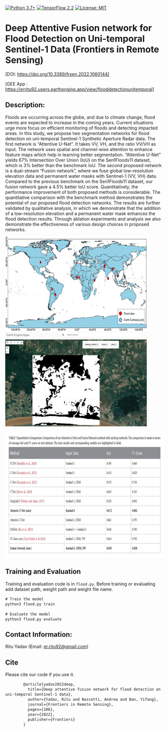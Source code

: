 [![Python 3.7+](https://img.shields.io/badge/python-3.7+-blue.svg)](https://www.python.org/downloads/release/python-376/)
[![TensorFlow 2.2](https://img.shields.io/badge/tensorflow-2.4-blue.svg)](https://github.com/tensorflow/tensorflow/releases/tag/v1.15.2)
[![License: MIT](https://img.shields.io/badge/License-MIT-yellow.svg)](https://github.com/RituYadav92/NuScenes_radar_RGBFused-Detection/blob/master/LICENCE)

# Deep Attentive Fusion network for Flood Detection on Uni-temporal Sentinel-1 Data (Frontiers in Remote Sensing)
[DOI: https://doi.org/10.3389/frsen.2022.1060144]

[GEE App : https://erritu92.users.earthengine.app/view/flooddetectionunitemporal]
## Description: 
Floods are occurring across the globe, and due to climate change, flood events are expected to increase in the coming years. Current situations urge more focus on efficient monitoring of floods and detecting impacted areas. In this study, we propose two segmentation networks for flood detection on uni-temporal Sentinel-1 Synthetic Aperture Radar data. The first network is “Attentive U-Net”. It takes VV, VH, and the ratio VV/VH as input. The network uses spatial and channel-wise attention to enhance feature maps which help in learning better segmentation. “Attentive U-Net” yields 67% Intersection Over Union (IoU) on the Sen1Floods11 dataset, which is 3% better than the benchmark IoU. The second proposed network is a dual-stream “Fusion network”, where we fuse global low-resolution elevation data and permanent water masks with Sentinel-1 (VV, VH) data. Compared to the previous benchmark on the Sen1Floods11 dataset, our fusion network gave a 4.5% better IoU score. Quantitatively, the performance improvement of both proposed methods is considerable. The quantitative comparison with the benchmark method demonstrates the potential of our proposed flood detection networks. The results are further validated by qualitative analysis, in which we demonstrate that the addition of a low-resolution elevation and a permanent water mask enhances the flood detection results. Through ablation experiments and analysis we also demonstrate the effectiveness of various design choices in proposed networks.

<img src="https://github.com/RituYadav92/Uni-Temporal-Flood-Detection-Sentinel-1/blob/main/frsen-03-1060144-g001.jpg" alt="Flood Sites" width="450" height="300">&nbsp; &nbsp; &nbsp;<img src="https://github.com/RituYadav92/Uni-Temporal-Flood-Detection-Sentinel-1/blob/main/GEE_Sample_vis.JPG" alt="GEE App sample visualization" width="450" height="300">

<img src="https://github.com/RituYadav92/Uni-Temporal-Flood-Detection-Sentinel-1/blob/main/Quant_results.JPG" alt="Flood Sites" width="900" height="400">

## Training and Evaluation
Training and evaluation code is in `flood.py`. Before training or evaluating add dataset path, weight path and weight file name.
```
# Train the model
python3 flood.py train 

# Evaluate the model
python3 flood.py evaluate 
```

## Contact Information: 
Ritu Yadav (Email: er.ritu92@gmail.com)

## Cite
Please cite our code if you use it.


            @article{yadav2022deep,
              title={Deep attentive fusion network for flood detection on uni-temporal Sentinel-1 data},
              author={Yadav, Ritu and Nascetti, Andrea and Ban, Yifang},
              journal={Frontiers in Remote Sensing},
              pages={106},
              year={2022},
              publisher={Frontiers}
            }
